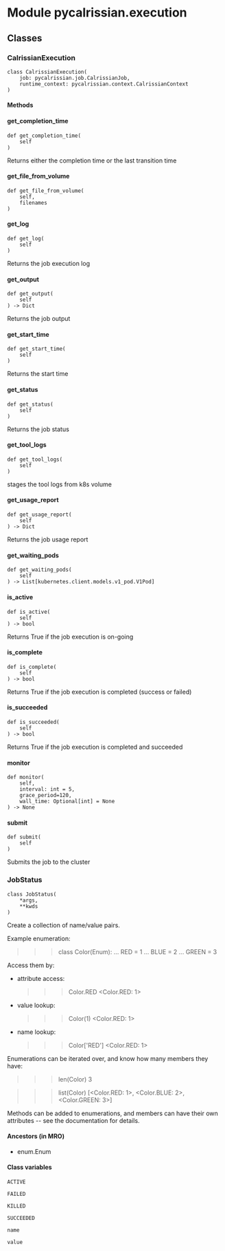 # Module pycalrissian.execution

## Classes

### CalrissianExecution

```python3
class CalrissianExecution(
    job: pycalrissian.job.CalrissianJob,
    runtime_context: pycalrissian.context.CalrissianContext
)
```

#### Methods

    
#### get_completion_time

```python3
def get_completion_time(
    self
)
```

Returns either the completion time or the last transition time

    
#### get_file_from_volume

```python3
def get_file_from_volume(
    self,
    filenames
)
```

    
#### get_log

```python3
def get_log(
    self
)
```

Returns the job execution log

    
#### get_output

```python3
def get_output(
    self
) -> Dict
```

Returns the job output

    
#### get_start_time

```python3
def get_start_time(
    self
)
```

Returns the start time

    
#### get_status

```python3
def get_status(
    self
)
```

Returns the job status

    
#### get_tool_logs

```python3
def get_tool_logs(
    self
)
```

stages the tool logs from k8s volume

    
#### get_usage_report

```python3
def get_usage_report(
    self
) -> Dict
```

Returns the job usage report

    
#### get_waiting_pods

```python3
def get_waiting_pods(
    self
) -> List[kubernetes.client.models.v1_pod.V1Pod]
```

    
#### is_active

```python3
def is_active(
    self
) -> bool
```

Returns True if the job execution is on-going

    
#### is_complete

```python3
def is_complete(
    self
) -> bool
```

Returns True if the job execution is completed (success or failed)

    
#### is_succeeded

```python3
def is_succeeded(
    self
) -> bool
```

Returns True if the job execution is completed and succeeded

    
#### monitor

```python3
def monitor(
    self,
    interval: int = 5,
    grace_period=120,
    wall_time: Optional[int] = None
) -> None
```

    
#### submit

```python3
def submit(
    self
)
```

Submits the job to the cluster

### JobStatus

```python3
class JobStatus(
    *args,
    **kwds
)
```

Create a collection of name/value pairs.

Example enumeration:

>>> class Color(Enum):
...     RED = 1
...     BLUE = 2
...     GREEN = 3

Access them by:

- attribute access:

  >>> Color.RED
  <Color.RED: 1>

- value lookup:

  >>> Color(1)
  <Color.RED: 1>

- name lookup:

  >>> Color['RED']
  <Color.RED: 1>

Enumerations can be iterated over, and know how many members they have:

>>> len(Color)
3

>>> list(Color)
[<Color.RED: 1>, <Color.BLUE: 2>, <Color.GREEN: 3>]

Methods can be added to enumerations, and members can have their own
attributes -- see the documentation for details.

#### Ancestors (in MRO)

* enum.Enum

#### Class variables

```python3
ACTIVE
```

```python3
FAILED
```

```python3
KILLED
```

```python3
SUCCEEDED
```

```python3
name
```

```python3
value
```